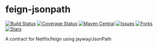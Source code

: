 # feign-jsonpath

[![Build Status](https://travis-ci.org/velo/feign-jsonpath.svg?branch=master)](https://travis-ci.org/velo/feign-jsonpath?branch=master) 
[![Coverage Status](https://coveralls.io/repos/velo/feign-jsonpath/badge.svg?branch=master)](https://coveralls.io/r/velo/feign-jsonpath?branch=master) 
[![Maven Central](https://maven-badges.herokuapp.com/maven-central/com.marvinformatics.feign/feign-jsonpath/badge.svg)](https://maven-badges.herokuapp.com/maven-central/com.marvinformatics/feign-jsonpath/) 
[![Issues](https://img.shields.io/github/issues/velo/feign-jsonpath.svg)](https://github.com/velo/feign-jsonpath/issues) 
[![Forks](https://img.shields.io/github/forks/velo/feign-jsonpath.svg)](https://github.com/velo/feign-jsonpath/network) 
[![Stars](https://img.shields.io/github/stars/velo/feign-jsonpath.svg)](https://github.com/velo/feign-jsonpath/stargazers)

A contract for Netflix/feign using jayway/JsonPath
